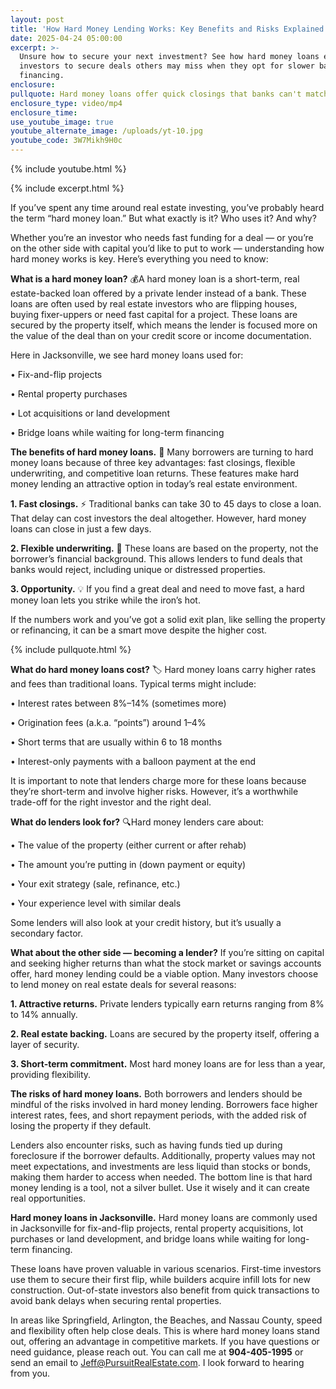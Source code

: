 ```yaml
---
layout: post
title: 'How Hard Money Lending Works: Key Benefits and Risks Explained'
date: 2025-04-24 05:00:00
excerpt: >-
  Unsure how to secure your next investment? See how hard money loans enable
  investors to secure deals others may miss when they opt for slower bank
  financing.
enclosure:
pullquote: Hard money loans offer quick closings that banks can't match.
enclosure_type: video/mp4
enclosure_time:
use_youtube_image: true
youtube_alternate_image: /uploads/yt-10.jpg
youtube_code: 3W7Mikh9H0c
---
```

{% include youtube.html %}

{% include excerpt.html %}

If you’ve spent any time around real estate investing, you’ve probably heard the term “hard money loan.” But what exactly is it? Who uses it? And why?

Whether you’re an investor who needs fast funding for a deal — or you’re on the other side with capital you’d like to put to work — understanding how hard money works is key. Here’s everything you need to know:

**What is a hard money loan?** 💰A hard money loan is a short-term, real estate-backed loan offered by a private lender instead of a bank. These loans are often used by real estate investors who are flipping houses, buying fixer-uppers or need fast capital for a project. These loans are secured by the property itself, which means the lender is focused more on the value of the deal than on your credit score or income documentation.

Here in Jacksonville, we see hard money loans used for:

• Fix-and-flip projects

• Rental property purchases

• Lot acquisitions or land development

• Bridge loans while waiting for long-term financing

**The benefits of hard money loans.** 💸  Many borrowers are turning to hard money loans because of three key advantages: fast closings, flexible underwriting, and competitive loan returns. These features make hard money lending an attractive option in today’s real estate environment.

**1\. Fast closings.** ⚡ Traditional banks can take 30 to 45 days to close a loan. That delay can cost investors the deal altogether. However, hard money loans can close in just a few days.

**2\. Flexible underwriting.** 🔀 These loans are based on the property, not the borrower’s financial background. This allows lenders to fund deals that banks would reject, including unique or distressed properties.

**3\. Opportunity.** 💡 If you find a great deal and need to move fast, a hard money loan lets you strike while the iron’s hot.

If the numbers work and you’ve got a solid exit plan, like selling the property or refinancing, it can be a smart move despite the higher cost.

{% include pullquote.html %}

**What do hard money loans cost?** 🏷️ Hard money loans carry higher rates and fees than traditional loans. Typical terms might include:

• Interest rates between 8%–14% (sometimes more)

• Origination fees (a.k.a. “points”) around 1–4%

• Short terms that are usually within 6 to 18 months

• Interest-only payments with a balloon payment at the end

It is important to note that lenders charge more for these loans because they’re short-term and involve higher risks. However, it’s a worthwhile trade-off for the right investor and the right deal.

**What do lenders look for?** 🔍Hard money lenders care about:

• The value of the property (either current or after rehab)

• The amount you’re putting in (down payment or equity)

• Your exit strategy (sale, refinance, etc.)

• Your experience level with similar deals

Some lenders will also look at your credit history, but it’s usually a secondary factor.

**What about the other side — becoming a lender?** If you’re sitting on capital and seeking higher returns than what the stock market or savings accounts offer, hard money lending could be a viable option. Many investors choose to lend money on real estate deals for several reasons:

**1\. Attractive returns.** Private lenders typically earn returns ranging from 8% to 14% annually.

**2\. Real estate backing.** Loans are secured by the property itself, offering a layer of security.

**3\. Short-term commitment.** Most hard money loans are for less than a year, providing flexibility.

**The risks of hard money loans.** Both borrowers and lenders should be mindful of the risks involved in hard money lending. Borrowers face higher interest rates, fees, and short repayment periods, with the added risk of losing the property if they default.

Lenders also encounter risks, such as having funds tied up during foreclosure if the borrower defaults. Additionally, property values may not meet expectations, and investments are less liquid than stocks or bonds, making them harder to access when needed. The bottom line is that hard money lending is a tool, not a silver bullet. Use it wisely and it can create real opportunities.

**Hard money loans in Jacksonville.** Hard money loans are commonly used in Jacksonville for fix-and-flip projects, rental property acquisitions, lot purchases or land development, and bridge loans while waiting for long-term financing.

These loans have proven valuable in various scenarios. First-time investors use them to secure their first flip, while builders acquire infill lots for new construction. Out-of-state investors also benefit from quick transactions to avoid bank delays when securing rental properties.

In areas like Springfield, Arlington, the Beaches, and Nassau County, speed and flexibility often help close deals. This is where hard money loans stand out, offering an advantage in competitive markets. If you have questions or need guidance, please reach out. You can call me at **904-405-1995** or send an email to [Jeff@PursuitRealEstate.com](mailto:Jeff@PursuitRealEstate.com). I look forward to hearing from you.